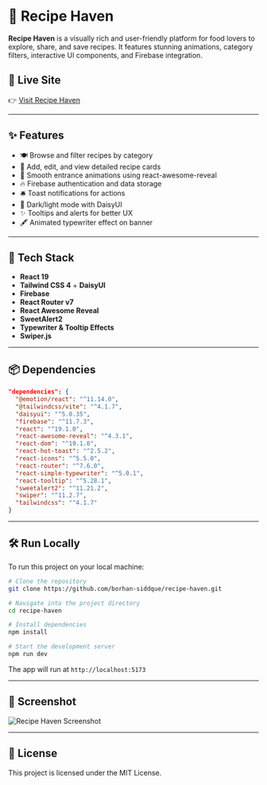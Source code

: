 
# 🍲 Recipe Haven

**Recipe Haven** is a visually rich and user-friendly platform for food lovers to explore, share, and save recipes. It features stunning animations, category filters, interactive UI components, and Firebase integration.

## 🚀 Live Site

👉 [Visit Recipe Haven](https://recipe-haven-app-a09fe.web.app/)

---

## ✨ Features

- 🍽️ Browse and filter recipes by category
- 📝 Add, edit, and view detailed recipe cards
- 🌈 Smooth entrance animations using react-awesome-reveal
- 🔥 Firebase authentication and data storage
- 🛎️ Toast notifications for actions
- 🎨 Dark/light mode with DaisyUI
- ✨ Tooltips and alerts for better UX
- 🖋️ Animated typewriter effect on banner

---

## 🧰 Tech Stack

- **React 19**
- **Tailwind CSS 4** + **DaisyUI**
- **Firebase**
- **React Router v7**
- **React Awesome Reveal**
- **SweetAlert2**
- **Typewriter & Tooltip Effects**
- **Swiper.js**

---

## 📦 Dependencies

```json
"dependencies": {
  "@emotion/react": "^11.14.0",
  "@tailwindcss/vite": "^4.1.7",
  "daisyui": "^5.0.35",
  "firebase": "^11.7.3",
  "react": "^19.1.0",
  "react-awesome-reveal": "^4.3.1",
  "react-dom": "^19.1.0",
  "react-hot-toast": "^2.5.2",
  "react-icons": "^5.5.0",
  "react-router": "^7.6.0",
  "react-simple-typewriter": "^5.0.1",
  "react-tooltip": "^5.28.1",
  "sweetalert2": "^11.21.2",
  "swiper": "^11.2.7",
  "tailwindcss": "^4.1.7"
}
```

---

## 🛠️ Run Locally

To run this project on your local machine:

```bash
# Clone the repository
git clone https://github.com/borhan-siddque/recipe-haven.git

# Navigate into the project directory
cd recipe-haven

# Install dependencies
npm install

# Start the development server
npm run dev
```

The app will run at `http://localhost:5173`

---

## 📸 Screenshot

![Recipe Haven Screenshot](https://i.ibb.co/9kgfn8J6/recipe-haven-app.png)

---

## 📄 License

This project is licensed under the MIT License.
